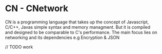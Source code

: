 # CN - CNetwork

CN is a programming language that takes up the concept of Javascript, C/C++, Javas simple syntax and memory managment.
But it is compiled and designed to be comparable to C's performance. The main focus lies on networking and its dependencies
e.g  Encryption & JSON

// TODO work
